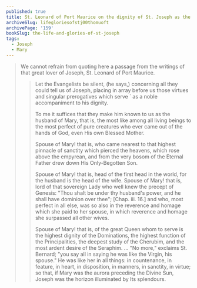 ```yaml
---
published: true
title: St. Leonard of Port Maurice on the dignity of St. Joseph as the Spouse of the Blessed Virgin Mary
archiveSlug: lifegloriesofstj00thomuoft
archivePage: '159'
bookSlug: the-life-and-glories-of-st-joseph
tags:
  - Joseph
  - Mary
---
```


> We cannot refrain from quoting here a passage from the writings of that great lover of Joseph, St. Leonard of Port Maurice.
>
>> Let the Evangelists be silent, (he says,) concerning all they could tell us of Joseph, placing in array before us those virtues and singular prerogatives which serve ` as a noble accompaniment to his dignity.
>>
>> To me it suffices that they make him known to us as the husband of Mary, that is, the most like among all living beings to the most perfect of pure creatures who ever came out of the hands of God, even His own Blessed Mother.
>>
>> Spouse of Mary! that is, who came nearest to that highest pinnacle of sanctity which pierced the heavens, which rose above the empyrean, and from the very bosom of the Eternal Father drew down His Only-Begotten Son.
>>
>> Spouse of Mary! that is, head of the first head in the world, for the husband is the head of the wife. Spouse of Mary! that is, lord of that sovereign Lady who well knew the precept of Genesis: "Thou shalt be under thy husband's power, and he shall have dominion over thee"; [Chap. iii. 16.] and who, most perfect in all else, was so also in the reverence and homage which she paid to her spouse, in which reverence and homage she surpassed all other wives.
>>
>> Spouse of Mary! that is, of the great Queen whom to serve is the highest dignity of the Dominations, the highest function of the Principalities, the deepest study of the Cherubim, and the most ardent desire of the Seraphim. ... "No more," exclaims St. Bernard; "you say all in saying he was like the Virgin, his spouse." He was like her in all things: in countenance, in feature, in heart, in disposition, in manners, in sanctity, in virtue; so that, if Mary was the aurora preceding the Divine Sun, Joseph was the horizon illuminated by Its splendours.

